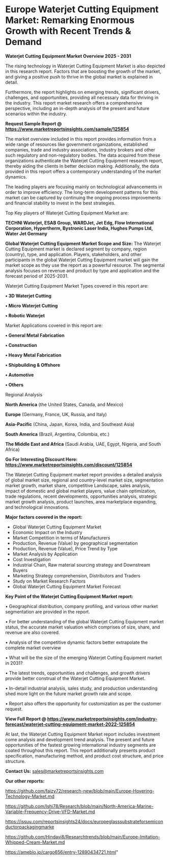 # Europe Waterjet Cutting Equipment Market: Remarking Enormous Growth with Recent Trends & Demand

<Strong> Waterjet Cutting Equipment Market Overview 2025 - 2031</strong>

The rising technology in Waterjet Cutting Equipment Market is also depicted in this research report. Factors that are boosting the growth of the market, and giving a positive push to thrive in the global market is explained in detail.

Furthermore, the report highlights on emerging trends, significant drivers, challenges, and opportunities, providing all necessary data for thriving in the industry. This report market research offers a comprehensive perspective, including an in-depth analysis of the present and future scenarios within the industry.

<strong>Request Sample Report @ <a href=https://www.marketreportsinsights.com/sample/125854>https://www.marketreportsinsights.com/sample/125854</a></strong>

The market overview included in this report provides information from a wide range of resources like government organizations, established companies, trade and industry associations, industry brokers and other such regulatory and non-regulatory bodies. The data acquired from these organizations authenticate the Waterjet Cutting Equipment research report, thereby aiding the clients in better decision making. Additionally, the data provided in this report offers a contemporary understanding of the market dynamics.

The leading players are focusing mainly on technological advancements in order to improve efficiency. The long-term development patterns for this market can be captured by continuing the ongoing process improvements and financial stability to invest in the best strategies.

Top Key players of Waterjet Cutting Equipment Market are:

<strong>TECHNI Waterjet, ESAB Group, WARDJet, Jet Edg, Flow International Corporation, Hypertherm, Bystronic Laser India, Hughes Pumps Ltd, Water Jet Germany</strong>

<strong><b>Global Waterjet Cutting Equipment Market Scope and Size:</b></strong>
The Waterjet Cutting Equipment market is declared segment by company, region (country), type, and application. Players, stakeholders, and other participants in the global Waterjet Cutting Equipment market will gain the market scope as they use the report as a powerful resource. The segmental analysis focuses on revenue and product by type and application and the forecast period of 2025-2031.

Waterjet Cutting Equipment Market Types covered in this report are:

<strong>• 3D Waterjet Cutting

• Micro Waterjet Cutting

• Robotic Waterjet</strong>

Market Applications covered in this report are:

<strong>• General Metal Fabrication

• Construction

• Heavy Metal Fabrication

• Shipbuilding & Offshore

• Automotive

• Others</strong> 

Regional Analysis

<strong>North America</strong> (the United States, Canada, and Mexico)

<strong>Europe</strong> (Germany, France, UK, Russia, and Italy)

<strong>Asia-Pacific</strong> (China, Japan, Korea, India, and Southeast Asia)

<strong>South America</strong> (Brazil, Argentina, Colombia, etc.)

<strong>The Middle East and Africa</strong> (Saudi Arabia, UAE, Egypt, Nigeria, and South Africa)

<strong>Go For Interesting Discount Here: <a href=https://www.marketreportsinsights.com/discount/125854>https://www.marketreportsinsights.com/discount/125854</a></strong>

The Waterjet Cutting Equipment market report provides a detailed analysis of global market size, regional and country-level market size, segmentation market growth, market share, competitive Landscape, sales analysis, impact of domestic and global market players, value chain optimization, trade regulations, recent developments, opportunities analysis, strategic market growth analysis, product launches, area marketplace expanding, and technological innovations.

<strong><b>Major factors covered in the report:</b></strong>
<ul>
  <li>Global Waterjet Cutting Equipment Market </li>
  <li>Economic Impact on the Industry</li>
  <li>Market Competition in terms of Manufacturers</li>
  <li>Production, Revenue (Value) by geographical segmentation</li>
  <li>Production, Revenue (Value), Price Trend by Type</li>
  <li>Market Analysis by Application</li>
  <li>Cost Investigation</li>
  <li>Industrial Chain, Raw material sourcing strategy and Downstream Buyers</li>
  <li>Marketing Strategy comprehension, Distributors and Traders</li>
  <li>Study on Market Research Factors</li>
  <li>Global Waterjet Cutting Equipment Market Forecast</li>
</ul>

<strong><b>Key Point of the Waterjet Cutting Equipment Market report:</b></strong>

• Geographical distribution, company profiling, and various other market segmentation are provided in the report.

• For better understanding of the global Waterjet Cutting Equipment market status, the accurate market valuation which comprises of size, share, and revenue are also covered.

• Analysis of the competitive dynamic factors better extrapolate the complete market overview

• What will be the size of the emerging Waterjet Cutting Equipment market in 2031?

• The latest trends, opportunities and challenges, and growth drivers provide better construal of the Waterjet Cutting Equipment Market.

• In-detail industrial analysis, sales study, and production understanding shed more light on the future market growth rate and scope.

• Report also offers the opportunity for customization as per the customer request.

<strong><b>View Full Report @ <a href=https://www.marketreportsinsights.com/industry-forecast/waterjet-cutting-equipment-market-2022-125854>https://www.marketreportsinsights.com/industry-forecast/waterjet-cutting-equipment-market-2022-125854</a></b></strong>


At last, the Waterjet Cutting Equipment Market report includes investment come analysis and development trend analysis. The present and future opportunities of the fastest growing international industry segments are coated throughout this report. This report additionally presents product specification, manufacturing method, and product cost structure, and price structure.

<strong>Contact Us:</strong>
sales@marketreportsinsights.com

<strong>Our other reports:</strong>

<a href=https://github.com/faizy72/research-new/blob/main/Europe-Hovering-Technology-Market.md>https://github.com/faizy72/research-new/blob/main/Europe-Hovering-Technology-Market.md</a>

<a href=https://github.com/Ishi78/Research/blob/main/North-America-Marine-Variable-Frequency-Drive-VFD-Market.md>https://github.com/Ishi78/Research/blob/main/North-America-Marine-Variable-Frequency-Drive-VFD-Market.md</a>

<a href=https://issuu.com/reportsinsights24/docs/europeglasssubstrateforsemiconductorpackagingmarke>https://issuu.com/reportsinsights24/docs/europeglasssubstrateforsemiconductorpackagingmarke</a>

<a href=https://github.com/Hindavi8/Researchtrends/blob/main/Europe-Imitation-Whipped-Cream-Market.md>https://github.com/Hindavi8/Researchtrends/blob/main/Europe-Imitation-Whipped-Cream-Market.md</a>

<a href=https://ameblo.jp/cargo656/entry-12890434721.html>https://ameblo.jp/cargo656/entry-12890434721.html</a>"
